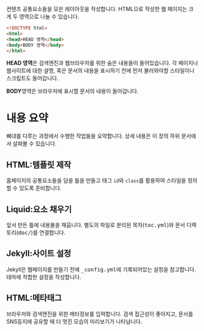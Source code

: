 ---
---

컨텐츠 공통요소들을 모은 레이아웃을 작성합니다. HTML으로 작성한 웹 페이지는 크게 두 영역으로 나눌 수 있습니다.

```html
<!DOCTYPE html>
<html>
<head>HEAD 영역</head>
<body>BODY 영역</body>
</html>
```

**HEAD 영역**은 검색엔진과 웹브라우저를 위한 숨은 내용들이 들어있습니다. 각 페이지나 웹사이트에 대한 설명, 혹은 문서의 내용을 표시하기 전에 먼저 불러와야할 스타일이나 스크립트도 들어갑니다.

**BODY**영역은 브라우저에 표시할 문서의 내용이 들어갑니다.

# 내용 요약
뼈대를 다루는 과정에서 수행한 작업들을 요약합니다. 상세 내용은 이 장의 하위 문서에서 살펴볼 수 있습니다.

## HTML:템플릿 제작
홈페이지의 공통요소들을 담을 틀을 만들고 태그 `id`와 `class`를 활용하여 스타일을 정의할 수 있도록 준비합니다.

## Liquid:요소 채우기
앞서 만든 틀에 내용물을 채웁니다. 별도의 파일로 분리된 목차(<kbd>toc.yml</kbd>)와 문서 디렉토리(<kbd>doc/</kbd>)를 연결합니다.

## Jekyll:사이트 설정
Jekyll은 웹페이지를 만들기 전에 <kbd>_config.yml</kbd>에 기록되어있는 설정을 참고합니다. 테마에 적합한 설정을 작성합니다.

## HTML:메타태그
브라우저와 검색엔진을 위한 메타정보를 입력합니다. 검색 접근성이 좋아지고, 문서를 SNS등지에 공유할 때 더 멋진 모습의 미리보기가 나타납니다.
